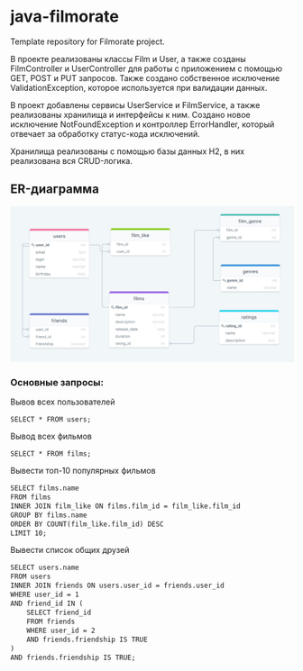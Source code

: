 # java-filmorate
Template repository for Filmorate project.

В проекте реализованы классы Film и User, а также созданы 
FilmController и UserController для работы с приложением
с помощью GET, POST и PUT запросов. Также создано 
собственное исключение ValidationException, которое 
используется при валидации данных.

В проект добавлены сервисы UserService и FilmService, а также
реализованы хранилища и интерфейсы к ним. Создано новое исключение
NotFoundException и контроллер ErrorHandler, который отвечает
за обработку статус-кода исключений.

Хранилища реализованы с помощью базы данных H2, в них реализована
вся CRUD-логика.

## ER-диаграмма

![img.png](src/main/resources/static/img.png)

### Основные запросы:

Вывов всех пользователей
````
SELECT * FROM users;
````
Вывод всех фильмов
````
SELECT * FROM films;
````
Вывести топ-10 популярных фильмов
````
SELECT films.name 
FROM films 
INNER JOIN film_like ON films.film_id = film_like.film_id
GROUP BY films.name
ORDER BY COUNT(film_like.film_id) DESC
LIMIT 10;
````
Вывести список общих друзей
````
SELECT users.name
FROM users
INNER JOIN friends ON users.user_id = friends.user_id
WHERE user_id = 1
AND friend_id IN (
    SELECT friend_id 
    FROM friends 
    WHERE user_id = 2
    AND friends.friendship IS TRUE
)
AND friends.friendship IS TRUE;
````